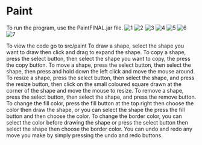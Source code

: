 # Paint
To run the program, use the PaintFINAL.jar file.
![1](https://user-images.githubusercontent.com/59181458/73150515-b721bb00-4094-11ea-8e22-694d7eed57b2.png)
![2](https://user-images.githubusercontent.com/59181458/73150524-bf79f600-4094-11ea-96cd-c3f3d6cd0713.png)
![3](https://user-images.githubusercontent.com/59181458/73150528-c6086d80-4094-11ea-91ee-ea7b8bb85db4.png)
![4](https://user-images.githubusercontent.com/59181458/73150534-cb65b800-4094-11ea-8ec0-8835de5d0824.png)
![5](https://user-images.githubusercontent.com/59181458/73150545-d6204d00-4094-11ea-94b6-e707b651a8e1.png)
![6](https://user-images.githubusercontent.com/59181458/73150553-dddff180-4094-11ea-9eee-a48eabe4cdf2.png)
![7](https://user-images.githubusercontent.com/59181458/73150559-e3d5d280-4094-11ea-93ef-afcc2e99cef2.png)


To view the code go to src/paint 
To draw a shape, select the shape you want to draw then click and drag to expand the shape.
To copy a shape, press the select button, then select the shape you want to copy, the press the copy button.
To move a shape, press the select button, then select the shape, then press and hold down the left click and move the mouse around.
To resize a shape, press the select button, then select the shape, and press the resize button, then click on the small coloured square drawn at the corner of the shape and move the mouse to resize.
To remove a shape, press the select button, then select the shape, and press the remove button.
To change the fill color, press the fill button at the top right then choose the color then draw the shape, or you can select the shape the press the fill button and then choose the color.
To change the border color, you can select the color before drawing the shape or press the select button then select the shape then choose the border color.
You can undo and redo any move you make by simply pressing the undo and redo buttons.
